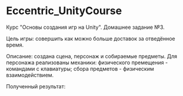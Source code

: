 ﻿# Eccentric_UnityCourse
Курс "Основы создания игр на Unity". Домашнее задание №3. 

Цель игры: совершить как можно больше доставок за отведённое время.

Описание: создана сцена, персонаж и собираемые предметы. Для персонажа реализованы механики: физического премещения - командами с клавиатуры; сбора предметов - физическим взаимодействием.

Полученный результат: 

